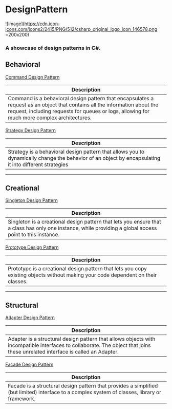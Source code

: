 # DesignPattern

![image](https://cdn.icon-icons.com/icons2/2415/PNG/512/csharp_original_logo_icon_146578.png =200x200)

### A showcase of design patterns in C#.

## Behavioral
[Command Design Pattern](https://github.com/KalebGarrett/DesignPattern/tree/main/DesignPattern.Command)

| Description |
| ------------- |
| Command is a behavioral design pattern that encapsulates a request as an object that contains all the information about the request, including requests for queues or logs, allowing for much more complex architectures. |

[Strategy Design Pattern](https://github.com/KalebGarrett/DesignPattern/tree/main/DesignPattern.Strategy)

| Description |
| ------------- |
| Strategy is a behavioral design pattern that allows you to dynamically change the behavior of an object by encapsulating it into different strategies |

---

## Creational
[Singleton Design Pattern](https://github.com/KalebGarrett/DesignPattern/tree/main/DesignPattern.Singleton)

| Description |
| ------------- |
| Singleton is a creational design pattern that lets you ensure that a class has only one instance, while providing a global access point to this instance. |

[Prototype Design Pattern](https://github.com/KalebGarrett/DesignPattern/tree/main/DesignPattern.Prototype)

| Description |
| ------------- |
| Prototype is a creational design pattern that lets you copy existing objects without making your code dependent on their classes. |

---

## Structural
[Adapter Design Pattern](https://github.com/KalebGarrett/DesignPattern/tree/main/DesignPattern.Adapter)

| Description |
| ------------- |
| Adapter is a structural design pattern that allows objects with incompatible interfaces to collaborate. The object that joins these unrelated interface is called an Adapter. |

[Facade Design Pattern](https://github.com/KalebGarrett/DesignPattern/tree/main/DesignPattern.Facade)

| Description |
| ------------- |
| Facade is a structural design pattern that provides a simplified (but limited) interface to a complex system of classes, library or framework. |